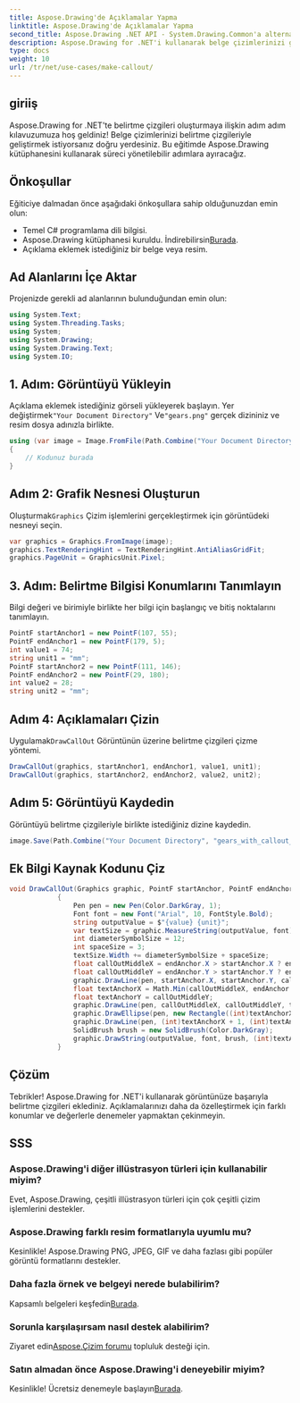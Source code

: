 ```yaml
---
title: Aspose.Drawing'de Açıklamalar Yapma
linktitle: Aspose.Drawing'de Açıklamalar Yapma
second_title: Aspose.Drawing .NET API - System.Drawing.Common'a alternatif
description: Aspose.Drawing for .NET'i kullanarak belge çizimlerinizi geliştirin! Daha net ve bilgilendirici görseller için belirtme çizgilerinin nasıl ekleneceğini adım adım öğrenin.
type: docs
weight: 10
url: /tr/net/use-cases/make-callout/
---
```

## giriiş
Aspose.Drawing for .NET'te belirtme çizgileri oluşturmaya ilişkin adım adım kılavuzumuza hoş geldiniz! Belge çizimlerinizi belirtme çizgileriyle geliştirmek istiyorsanız doğru yerdesiniz. Bu eğitimde Aspose.Drawing kütüphanesini kullanarak süreci yönetilebilir adımlara ayıracağız.
## Önkoşullar
Eğiticiye dalmadan önce aşağıdaki önkoşullara sahip olduğunuzdan emin olun:
- Temel C# programlama dili bilgisi.
-  Aspose.Drawing kütüphanesi kuruldu. İndirebilirsin[Burada](https://releases.aspose.com/drawing/net/).
- Açıklama eklemek istediğiniz bir belge veya resim.
## Ad Alanlarını İçe Aktar
Projenizde gerekli ad alanlarının bulunduğundan emin olun:
```csharp
using System.Text;
using System.Threading.Tasks;
using System;
using System.Drawing;
using System.Drawing.Text;
using System.IO;
```
## 1. Adım: Görüntüyü Yükleyin
 Açıklama eklemek istediğiniz görseli yükleyerek başlayın. Yer değiştirmek`"Your Document Directory"` Ve`"gears.png"` gerçek dizininiz ve resim dosya adınızla birlikte.
```csharp
using (var image = Image.FromFile(Path.Combine("Your Document Directory", "gears.png")))
{
    // Kodunuz burada
}
```
## Adım 2: Grafik Nesnesi Oluşturun
 Oluşturmak`Graphics` Çizim işlemlerini gerçekleştirmek için görüntüdeki nesneyi seçin.
```csharp
var graphics = Graphics.FromImage(image);
graphics.TextRenderingHint = TextRenderingHint.AntiAliasGridFit;
graphics.PageUnit = GraphicsUnit.Pixel;
```
## 3. Adım: Belirtme Bilgisi Konumlarını Tanımlayın
Bilgi değeri ve birimiyle birlikte her bilgi için başlangıç ve bitiş noktalarını tanımlayın.
```csharp
PointF startAnchor1 = new PointF(107, 55);
PointF endAnchor1 = new PointF(179, 5);
int value1 = 74;
string unit1 = "mm";
PointF startAnchor2 = new PointF(111, 146);
PointF endAnchor2 = new PointF(29, 180);
int value2 = 28;
string unit2 = "mm";
```
## Adım 4: Açıklamaları Çizin
 Uygulamak`DrawCallOut` Görüntünün üzerine belirtme çizgileri çizme yöntemi.
```csharp
DrawCallOut(graphics, startAnchor1, endAnchor1, value1, unit1);
DrawCallOut(graphics, startAnchor2, endAnchor2, value2, unit2);
```
## Adım 5: Görüntüyü Kaydedin
Görüntüyü belirtme çizgileriyle birlikte istediğiniz dizine kaydedin.
```csharp
image.Save(Path.Combine("Your Document Directory", "gears_with_callout_out.png"));
```
## Ek Bilgi Kaynak Kodunu Çiz
```csharp
void DrawCallOut(Graphics graphic, PointF startAnchor, PointF endAnchor, int value, string unit)
            {
                Pen pen = new Pen(Color.DarkGray, 1);
                Font font = new Font("Arial", 10, FontStyle.Bold);
                string outputValue = $"{value} {unit}";
                var textSize = graphic.MeasureString(outputValue, font);
                int diameterSymbolSize = 12;
                int spaceSize = 3;
                textSize.Width += diameterSymbolSize + spaceSize;
                float callOutMiddleX = endAnchor.X > startAnchor.X ? endAnchor.X - textSize.Width : endAnchor.X + textSize.Width;
                float callOutMiddleY = endAnchor.Y > startAnchor.Y ? endAnchor.Y - textSize.Height : endAnchor.Y + textSize.Height;
                graphic.DrawLine(pen, startAnchor.X, startAnchor.Y, callOutMiddleX, callOutMiddleY);
                float textAnchorX = Math.Min(callOutMiddleX, endAnchor.X);
                float textAnchorY = callOutMiddleY;
                graphic.DrawLine(pen, callOutMiddleX, callOutMiddleY, textAnchorX == callOutMiddleX ? textAnchorX + textSize.Width : textAnchorX, callOutMiddleY);
                graphic.DrawEllipse(pen, new Rectangle((int)textAnchorX + spaceSize, (int)(textAnchorY - textSize.Height) + spaceSize, 10, 10));
                graphic.DrawLine(pen, (int)textAnchorX + 1, (int)textAnchorY - 1, (int)textAnchorX + diameterSymbolSize + 2, (int)textAnchorY - diameterSymbolSize - 2);
                SolidBrush brush = new SolidBrush(Color.DarkGray);
                graphic.DrawString(outputValue, font, brush, (int)textAnchorX + diameterSymbolSize + spaceSize, (int)(textAnchorY - textSize.Height));
            }
```
## Çözüm

Tebrikler! Aspose.Drawing for .NET'i kullanarak görüntünüze başarıyla belirtme çizgileri eklediniz. Açıklamalarınızı daha da özelleştirmek için farklı konumlar ve değerlerle denemeler yapmaktan çekinmeyin.

## SSS

### Aspose.Drawing'i diğer illüstrasyon türleri için kullanabilir miyim?

Evet, Aspose.Drawing, çeşitli illüstrasyon türleri için çok çeşitli çizim işlemlerini destekler.

### Aspose.Drawing farklı resim formatlarıyla uyumlu mu?

Kesinlikle! Aspose.Drawing PNG, JPEG, GIF ve daha fazlası gibi popüler görüntü formatlarını destekler.

### Daha fazla örnek ve belgeyi nerede bulabilirim?

 Kapsamlı belgeleri keşfedin[Burada](https://reference.aspose.com/drawing/net/).

### Sorunla karşılaşırsam nasıl destek alabilirim?

 Ziyaret edin[Aspose.Çizim forumu](https://forum.aspose.com/c/diagram/17) topluluk desteği için.

### Satın almadan önce Aspose.Drawing'i deneyebilir miyim?

 Kesinlikle! Ücretsiz denemeyle başlayın[Burada](https://releases.aspose.com/).